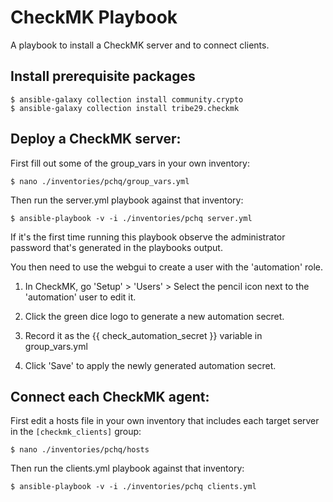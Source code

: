 
# CheckMK Playbook

A playbook to install a CheckMK server and to connect clients.


## Install prerequisite packages
```
$ ansible-galaxy collection install community.crypto
$ ansible-galaxy collection install tribe29.checkmk
```


## Deploy a CheckMK server:

First fill out some of the group_vars in your own inventory:

`$ nano ./inventories/pchq/group_vars.yml`

Then run the server.yml playbook against that inventory:

`$ ansible-playbook -v -i ./inventories/pchq server.yml`

If it's the first time running this playbook observe the administrator password that's generated in the playbooks output.

You then need to use the webgui to create a user with the 'automation' role.

1) In CheckMK, go 'Setup' > 'Users' > Select the pencil icon next to the 'automation' user to edit it.

2) Click the green dice logo to generate a new automation secret.

3) Record it as the {{ check_automation_secret }} variable in group_vars.yml

4) Click 'Save' to apply the newly generated automation secret.


## Connect each CheckMK agent:

First edit a hosts file in your own inventory that includes each target server in the `[checkmk_clients]` group:

`$ nano ./inventories/pchq/hosts`

Then run the clients.yml playbook against that inventory:

`$ ansible-playbook -v -i ./inventories/pchq clients.yml`
